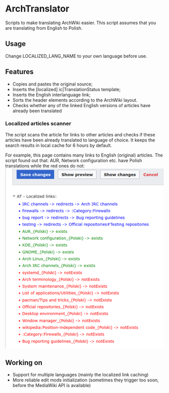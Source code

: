 # ArchTranslator
Scripts to make translating ArchWiki easier. This script assumes that you are translating from English to Polish.

## Usage
Change LOCALIZED_LANG_NAME to your own language before use.

## Features
- Copies and pastes the original source;
- Inserts the [localized] ic|TranslationStatus template;
- Inserts the English interlanguage link;
- Sorts the header elements according to the ArchWiki layout.
- Checks whether any of the linked English versions of articles have already been translated

### Localized articles scanner
The script scans the article for links to other articles and checks if these articles have
been already translated to language of choice. It keeps the search results in local 
cache for 6 hours by default. 

For example, this page contains many links to English (original) articles. The script
found out that: AUR, Network configuration etc. have Polish translations while the red
ones do not:
![Localized links UI](assets/localized-links.png)

## Working on
- Support for multiple languages (mainly the localized link caching)
- More reliable edit mods initialization (sometimes they trigger too soon, before the MediaWiki API is available)
